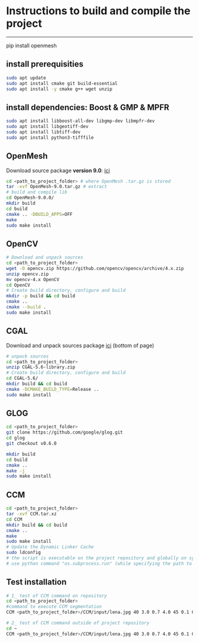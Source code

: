 # Instructions to build and compile the project

---
pip install openmesh

## install prerequisities
```sh
sudo apt update
sudo apt install cmake git build-essential
sudo apt install -y cmake g++ wget unzip
```

## install dependencies: Boost & GMP & MPFR

```sh
sudo apt install libboost-all-dev libgmp-dev libmpfr-dev
sudo apt install libgeotiff-dev
sudo apt install libtiff-dev
sudo apt install python3-tifffile
```


##  OpenMesh

Download source package **version 9.0**: [ici](https://www.graphics.rwth-aachen.de/software/openmesh/download/)
```sh
cd <path_to_project_folder> # where OpenMesh .tar.gz is stored
tar -xvf OpenMesh-9.0.tar.gz # extract
# build and compile lib
cd OpenMesh-9.0.0/
mkdir build
cd build
cmake .. -DBUILD_APPS=OFF
make
sudo make install
```


## OpenCV
```sh
# Download and unpack sources
cd <path_to_project_folder>
wget -O opencv.zip https://github.com/opencv/opencv/archive/4.x.zip
unzip opencv.zip
mv opencv-4.x OpenCV
cd OpenCV
# Create build directory, configure and build
mkdir -p build && cd build
cmake ..
cmake --build .
sudo make install
```


## CGAL

Download and unpack sources package [ici](https://github.com/CGAL/cgal/releases/tag/v5.6) (bottom of page)

```sh
# unpack sources
cd <path_to_project_folder>
unzip CGAL-5.6-library.zip
# Create build directory, configure and build
cd CGAL-5.6/
mkdir build && cd build
cmake -DCMAKE_BUILD_TYPE=Release ..
sudo make install
```

## GLOG

```sh
cd <path_to_project_folder>
git clone https://github.com/google/glog.git
cd glog
git checkout v0.6.0

mkdir build
cd build
cmake ..
make -j
sudo make install
```

## CCM

```sh
cd <path_to_project_folder>
tar -xvf CCM.tar.xz
cd CCM
mkdir build && cd build
cmake ..
make
sudo make install
# Update the Dynamic Linker Cache
sudo ldconfig
# the script is executable on the project repository and globally on system.
# use python command "os.subprocess.run" (while specifying the path to project) to run the script from a different repository if CCM command dont work globally on a different repository
```

## Test installation
```sh
# 1_ test of CCM command on repository
cd <path_to_project_folder>
#command to execute CCM segmentation
CCM <path_to_project_folder>/CCM/input/lena.jpg 40 3.0 0.7 4.0 45 0.1 0.3 1024 <path_to_project_folder>/CCM/output/

# 2_ test of CCM command outside of project repository
cd ~
CCM <path_to_project_folder>/CCM/input/lena.jpg 40 3.0 0.7 4.0 45 0.1 0.3 1024 <path_to_project_folder>/CCM/output/
```
